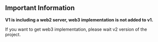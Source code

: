 ## Important Information

**V1 is including a web2 server, web3 implementation is not added to v1.**

If you want to get web3 implementation, please wait v2 version of the project.
